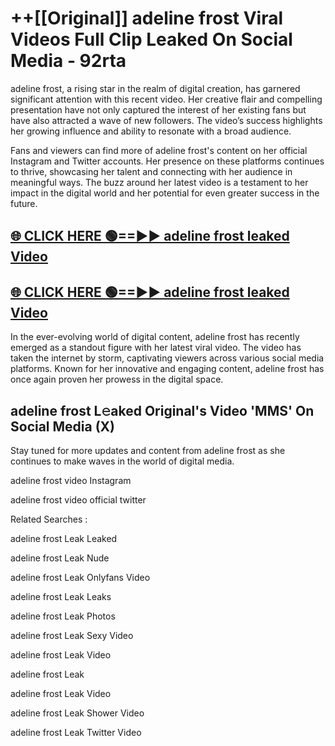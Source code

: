 # ++[[Original]] adeline frost Viral Videos Full Clip Leaked On Social Media - 92rta<br>

adeline frost, a rising star in the realm of digital creation, has garnered significant attention with this recent video. Her creative flair and compelling presentation have not only captured the interest of her existing fans but have also attracted a wave of new followers. The video’s success highlights her growing influence and ability to resonate with a broad audience.

Fans and viewers can find more of adeline frost's content on her official Instagram and Twitter accounts. Her presence on these platforms continues to thrive, showcasing her talent and connecting with her audience in meaningful ways. The buzz around her latest video is a testament to her impact in the digital world and her potential for even greater success in the future.


## [🌐 CLICK HERE 🟢==►► adeline frost leaked Video ](https://onlyclips.site?title=adeline_frost&ref=git)

## [🌐 CLICK HERE 🟢==►► adeline frost leaked Video ](https://onlyclips.site?title=adeline_frost&ref=git)


In the ever-evolving world of digital content, adeline frost has recently emerged as a standout figure with her latest viral video. The video has taken the internet by storm, captivating viewers across various social media platforms. Known for her innovative and engaging content, adeline frost has once again proven her prowess in the digital space.



## adeline frost L𝚎aked Original's Video 'MMS' On Social Media (X)


Stay tuned for more updates and content from adeline frost as she continues to make waves in the world of digital media.

adeline frost video Instagram

adeline frost video official twitter


Related Searches :

adeline frost Leak Leaked

adeline frost Leak Nude

adeline frost Leak Onlyfans Video

adeline frost Leak Leaks

adeline frost Leak Photos

adeline frost Leak Sexy Video

adeline frost Leak Video

adeline frost Leak

adeline frost Leak Video

adeline frost Leak Shower Video

adeline frost Leak Twitter Video

